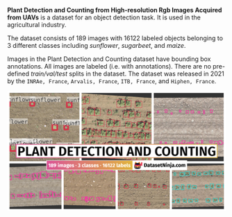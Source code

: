 **Plant Detection and Counting from High-resolution Rgb Images Acquired from UAVs** is a dataset for an object detection task. It is used in the agricultural industry. 

The dataset consists of 189 images with 16122 labeled objects belonging to 3 different classes including *sunflower*, *sugarbeet*, and *maize*.

Images in the Plant Detection and Counting dataset have bounding box annotations. All images are labeled (i.e. with annotations). There are no pre-defined <i>train/val/test</i> splits in the dataset. The dataset was released in 2021 by the `INRAe, France`, `Arvalis, France`, `ITB, France`, and `Hiphen, France`.

<img src="https://github.com/dataset-ninja/plant-detection-and-counting/raw/main/visualizations/poster.png">
